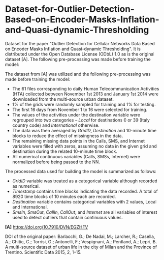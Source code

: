 # Dataset-for-Outlier-Detection-Based-on-Encoder-Masks-Inflation-and-Quasi-dynamic-Thresholding
Dataset for the paper "Outlier Detection for Cellular Networks Data Based on Encoder Masks Inflation and Quasi-dynamic Thresholding". It is distributed under the  Open Database License (ODbL) 1.0 as is the original dataset [A]. The following pre-processing was made before training the model:

The dataset from [A] was utilized and the following pre-processing was made before training the model:

- The 61 files corresponding to daily Human Telecommunication Activities (HTA) collected between November 1st 2013 and January 1st 2014 were downloaded from the multi-source urban dataset.
- 1% of the grids were randomly sampled for training and 1% for testing.
- The first 16 days from November 1 to 16 were selected for training.
- The values of the activities under the destination variable were regrouped into two categories – *Local* for destinations 0 or 39 (Italy country code) and *International* otherwise.
- The data was then averaged by *GridID*, *Destination* and 10-minute time blocks to reduce the effect of missingness in the data.
- The remaining missing data points in the Calls, SMS, and Internet variables were filled with zeros, assuming no data in the given grid and destination during the related 10-minute time block.
- All numerical continuous variables (Calls, SMSs, Internet) were normalized before being passed to the NN.

The processed data used for building the model is summarized as follows:

- *GridID* variable was treated as a categorical variable although recorded as numerical.
- *Timestamp* contains time blocks indicating the data recorded. A total of 8920 time blocks of 10 minutes each are recorded.
- *Destination* variable contains categorical variables with 2 values, Local and International.
- *SmsIn*, *SmsOut*, *CallIn*, *CallOut*, and *Internet* are all variables of interest used to detect outliers that contain continuous values.

**[A]** https://doi.org/10.7910/DVN/EGZHFV

DOI of the original paper: Barlacchi, G.; De Nadai, M.; Larcher, R.; Casella, A.; Chitic, C.; Torrisi, G.; Antonelli, F.; Vespignani, A.; Pentland, A.; Lepri, B. A multi-source dataset of urban life in the city of Milan and the Province of Trentino. Scientific Data 2015, 2, 1–15.


